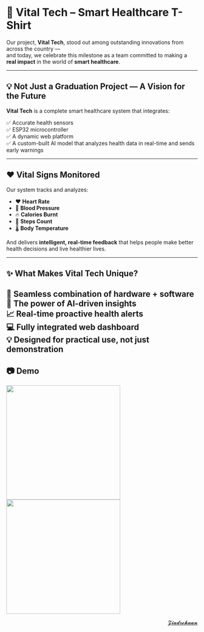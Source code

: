 # 👕 Vital Tech – Smart Healthcare T-Shirt

Our project, **Vital Tech**, stood out among outstanding innovations from across the country —  
and today, we celebrate this milestone as a team committed to making a **real impact** in the world of **smart healthcare**.

---

## 💡 Not Just a Graduation Project — A Vision for the Future

**Vital Tech** is a complete smart healthcare system that integrates:

✅ Accurate health sensors  
✅ ESP32 microcontroller  
✅ A dynamic web platform  
✅ A custom-built AI model that analyzes health data in real-time and sends early warnings

---

## ❤️ Vital Signs Monitored

Our system tracks and analyzes:

- ❤️ **Heart Rate**  
- 💉 **Blood Pressure**  
- 🔥 **Calories Burnt**  
- 🥾 **Steps Count**  
- 🌡 **Body Temperature**

And delivers **intelligent, real-time feedback** that helps people make better health decisions and live healthier lives.

---

## ✨ What Makes Vital Tech Unique?

🔗 Seamless combination of **hardware + software**  
🧠 The power of **AI-driven insights**  
📈 Real-time **proactive health alerts**  
💻 Fully integrated web dashboard  
💡 Designed for **practical use**, not just demonstration
---
## 📷 Demo
 <img src="https://i.postimg.cc/9Qd2pQyJ/image.png" width="300" />  <img src="https://i.postimg.cc/vBk8KSTz/image.png" width="300" />
  
<div align="right">
<a href="mailto:zezorehan938@gmail.com">𝓩𝓲𝓪𝓭𝓻𝓮𝓱𝓪𝓪𝓷</a>  

</div>

